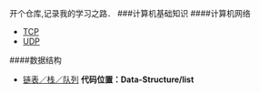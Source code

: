 开个仓库,记录我的学习之路．
###计算机基础知识
####计算机网络
- [TCP](http://www.jianshu.com/p/0c4828e3b100)
- [UDP](http://www.jianshu.com/p/cc2e208ce97c)

####数据结构
- [链表／栈／队列](http://www.jianshu.com/p/d798d8d8ffc6)  **代码位置：Data-Structure/list**
